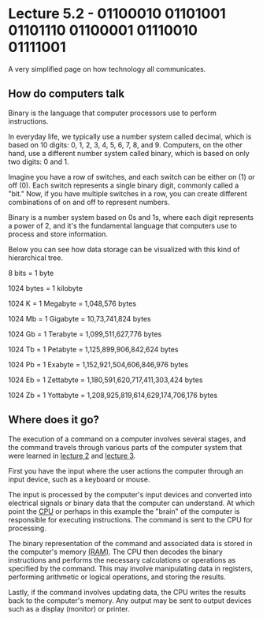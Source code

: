 # Lecture 5.2 - 01100010 01101001 01101110 01100001 01110010 01111001

A very simplified page on how technology all communicates.

## How do computers talk

Binary is the language that computer processors use to perform instructions.

In everyday life, we typically use a number system called decimal, which is based on 10 digits: 0, 1, 2, 3, 4, 5, 6, 7, 8, and 9. Computers, on the other hand, use a different number system called binary, which is based on only two digits: 0 and 1.

Imagine you have a row of switches, and each switch can be either on (1) or off (0). Each switch represents a single binary digit, commonly called a "bit." Now, if you have multiple switches in a row, you can create different combinations of on and off to represent numbers.

Binary is a number system based on 0s and 1s, where each digit represents a power of 2, and it's the fundamental language that computers use to process and store information.

Below you can see how data storage can be visualized with this kind of hierarchical tree.

8 bits = 1 byte

1024 bytes = 1 kilobyte

1024 K = 1 Megabyte = 1,048,576 bytes

1024 Mb = 1 Gigabyte = 10,73,741,824 bytes

1024 Gb = 1 Terabyte = 1,099,511,627,776 bytes

1024 Tb = 1 Petabyte = 1,125,899,906,842,624 bytes

1024 Pb = 1 Exabyte = 1,152,921,504,606,846,976 bytes

1024 Eb = 1 Zettabyte = 1,180,591,620,717,411,303,424 bytes

1024 Zb = 1 Yottabyte = 1,208,925,819,614,629,174,706,176 bytes

## Where does it go?

The execution of a command on a computer involves several stages, and the command travels through various parts of the computer system that were learned in [lecture 2](../lecture02/index) and [lecture 3](../lecture03/index).

First you have the input where the user actions the computer through an input device, such as a keyboard or mouse.

The input is processed by the computer's input devices and converted into electrical signals or binary data that the computer can understand. At which point the [CPU](../lecture02/section2_1#cpu--spinal-cord) or perhaps in this example the "brain" of the computer is responsible for executing instructions. The command is sent to the CPU for processing.

The binary representation of the command and associated data is stored in the computer's memory [(RAM)](../lecture02/section2_2#random-access-memory-ram). The CPU then decodes the binary instructions and performs the necessary calculations or operations as specified by the command. This may involve manipulating data in registers, performing arithmetic or logical operations, and storing the results.

Lastly, if the command involves updating data, the CPU writes the results back to the computer's memory. Any output may be sent to output devices such as a display (monitor) or printer.
